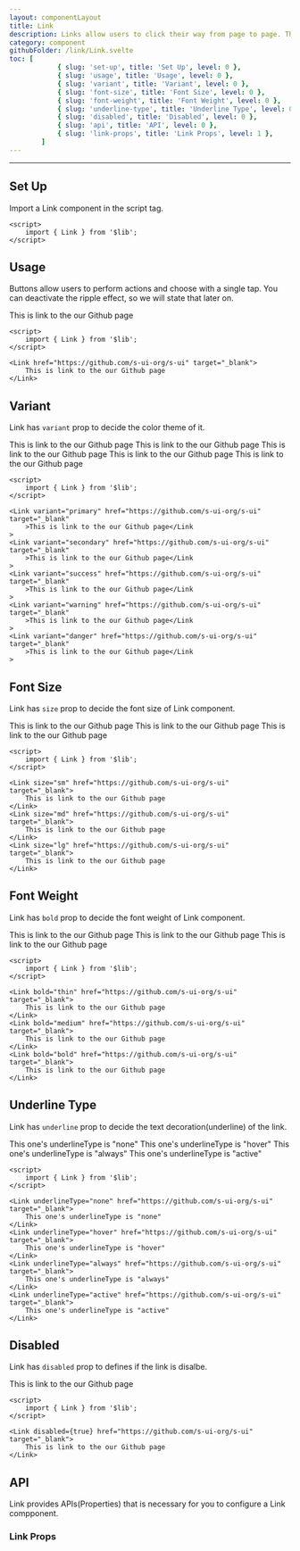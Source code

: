 ```yaml
---
layout: componentLayout
title: Link
description: Links allow users to click their way from page to page. This component is styled to resemble a hyperlink and semantically renders an anchor element.
category: component
githubFolder: /link/Link.svelte
toc: [
			{ slug: 'set-up', title: 'Set Up', level: 0 },
			{ slug: 'usage', title: 'Usage', level: 0 },
			{ slug: 'variant', title: 'Variant', level: 0 },
			{ slug: 'font-size', title: 'Font Size', level: 0 },
			{ slug: 'font-weight', title: 'Font Weight', level: 0 },
			{ slug: 'underline-type', title: 'Underline Type', level: 0 },
			{ slug: 'disabled', title: 'Disabled', level: 0 },
			{ slug: 'api', title: 'API', level: 0 },
			{ slug: 'link-props', title: 'Link Props', level: 1 },
		]
---
```


---

<script>
	import { Link } from '$lib';
	import PropertyTable from "../../../mdsvex/components/PropertyTable.svelte"
	import * as Component from "../../../mdsvex/+layout.svelte"
	import linkProps from "./link-props.ts"

</script>

## Set Up

Import a Link component in the script tag.

```svelte
<script>
	import { Link } from '$lib';
</script>
```

## Usage

Buttons allow users to perform actions and choose with a single tap. You can deactivate the ripple effect, so we will state that later on.

<Link href="https://github.com/s-ui-org/s-ui" target="_blank">This is link to the our Github page</Link>

```svelte
<script>
	import { Link } from '$lib';
</script>

<Link href="https://github.com/s-ui-org/s-ui" target="_blank">
	This is link to the our Github page
</Link>
```

## Variant

Link has `variant` prop to decide the color theme of it.

<div class="flex flex-col gap-2">
	<Link variant="primary" href="https://github.com/s-ui-org/s-ui" target="_blank">This is link to the our Github page</Link>
	<Link variant="secondary" href="https://github.com/s-ui-org/s-ui" target="_blank">This is link to the our Github page</Link>
	<Link variant="success" href="https://github.com/s-ui-org/s-ui" target="_blank">This is link to the our Github page</Link>
	<Link variant="warning" href="https://github.com/s-ui-org/s-ui" target="_blank">This is link to the our Github page</Link>
	<Link variant="danger" href="https://github.com/s-ui-org/s-ui" target="_blank">This is link to the our Github page</Link>
</div>

```svelte
<script>
	import { Link } from '$lib';
</script>

<Link variant="primary" href="https://github.com/s-ui-org/s-ui" target="_blank"
	>This is link to the our Github page</Link
>
<Link variant="secondary" href="https://github.com/s-ui-org/s-ui" target="_blank"
	>This is link to the our Github page</Link
>
<Link variant="success" href="https://github.com/s-ui-org/s-ui" target="_blank"
	>This is link to the our Github page</Link
>
<Link variant="warning" href="https://github.com/s-ui-org/s-ui" target="_blank"
	>This is link to the our Github page</Link
>
<Link variant="danger" href="https://github.com/s-ui-org/s-ui" target="_blank"
	>This is link to the our Github page</Link
>
```

## Font Size

Link has `size` prop to decide the font size of Link component.

<div class="flex flex-col gap-2">
	<Link size="sm" href="https://github.com/s-ui-org/s-ui" target="_blank">This is link to the our Github page</Link>
	<Link size="md" href="https://github.com/s-ui-org/s-ui" target="_blank">This is link to the our Github page</Link>
	<Link size="lg" href="https://github.com/s-ui-org/s-ui" target="_blank">This is link to the our Github page</Link>
</div>

```svelte
<script>
	import { Link } from '$lib';
</script>

<Link size="sm" href="https://github.com/s-ui-org/s-ui" target="_blank">
	This is link to the our Github page
</Link>
<Link size="md" href="https://github.com/s-ui-org/s-ui" target="_blank">
	This is link to the our Github page
</Link>
<Link size="lg" href="https://github.com/s-ui-org/s-ui" target="_blank">
	This is link to the our Github page
</Link>
```

## Font Weight

Link has `bold` prop to decide the font weight of Link component.

<div class="flex flex-col gap-2">
	<Link bold="thin" href="https://github.com/s-ui-org/s-ui" target="_blank">This is link to the our Github page</Link>
	<Link bold="medium" href="https://github.com/s-ui-org/s-ui" target="_blank">This is link to the our Github page</Link>
	<Link bold="bold" href="https://github.com/s-ui-org/s-ui" target="_blank">This is link to the our Github page</Link>
</div>

```svelte
<script>
	import { Link } from '$lib';
</script>

<Link bold="thin" href="https://github.com/s-ui-org/s-ui" target="_blank">
	This is link to the our Github page
</Link>
<Link bold="medium" href="https://github.com/s-ui-org/s-ui" target="_blank">
	This is link to the our Github page
</Link>
<Link bold="bold" href="https://github.com/s-ui-org/s-ui" target="_blank">
	This is link to the our Github page
</Link>
```

## Underline Type

Link has `underline` prop to decide the text decoration(underline) of the link.

<div class="flex flex-col gap-2">
	<Link underlineType="none" href="https://github.com/s-ui-org/s-ui" target="_blank"
		>This one's underlineType is "none"</Link
	>
	<Link underlineType="hover" href="https://github.com/s-ui-org/s-ui" target="_blank"
		>This one's underlineType is "hover"</Link
	>
	<Link underlineType="always" href="https://github.com/s-ui-org/s-ui" target="_blank"
		>This one's underlineType is "always"</Link
	>
	<Link underlineType="active" href="https://github.com/s-ui-org/s-ui" target="_blank"
		>This one's underlineType is "active"</Link
	>
</div>

```svelte
<script>
	import { Link } from '$lib';
</script>

<Link underlineType="none" href="https://github.com/s-ui-org/s-ui" target="_blank">
	This one's underlineType is "none"
</Link>
<Link underlineType="hover" href="https://github.com/s-ui-org/s-ui" target="_blank">
	This one's underlineType is "hover"
</Link>
<Link underlineType="always" href="https://github.com/s-ui-org/s-ui" target="_blank">
	This one's underlineType is "always"
</Link>
<Link underlineType="active" href="https://github.com/s-ui-org/s-ui" target="_blank">
	This one's underlineType is "active"
</Link>
```

## Disabled

Link has `disabled` prop to defines if the link is disalbe.

<Link disabled href="https://github.com/s-ui-org/s-ui" target="_blank">This is link to the our Github page</Link>

```svelte
<script>
	import { Link } from '$lib';
</script>

<Link disabled={true} href="https://github.com/s-ui-org/s-ui" target="_blank">
	This is link to the our Github page
</Link>
```

## API

Link provides APIs(Properties) that is necessary for you to configure a Link compponent.

### Link Props

<PropertyTable properties={linkProps} />
